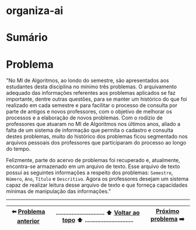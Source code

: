# organiza-ai

# Sumário

# Problema
"No MI de Algoritmos, ao londo do semestre, são apresentados
aos estudantes desta disciplina no mínimo três problemas. O arquivamento adequado
das informações referentes aos problemas aplicados se faz importante, dentre
outras questões, para se manter um histórico do que foi realizado em cada semestre
e para facilitar o processo de consulta por parte de antigos e novos professores,
com o objetivo de melhorar os processos e a elaboração de novos problemas. Com 
o rodízio de professores que atuaram no MI de Algoritmos nos últimos anos, aliado
a falta de um sistema de informação que permita o cadastro e consulta destes problemas, muito do histórico dos problemas ficou segmentado nos arquivos pessoais dos professores que participaram do processo ao longo do tempo.

Felizmente, parte do acervo de problemas foi recuperado e, atualmente, encontra-se
armazenado em um arquivo de texto. Esse arquivo de texto possui as seguintes
informações a respeito dos problemas: `Semestre`, `Número`, `Ano`, `Título` e 
`Descritivo`. Agora os professores desejam um sistema capaz de realizar leitura
desse arquivo de texto e que forneça capacidades mínimas de manipulação das
informações."

----------

| :arrow_left: [Problema anterior](https://github.com/UellingtonDamasceno/leite-condensado) |............................... :arrow_up: [Voltar ao topo](#organiza-ai) :arrow_up: ...............................| [Próximo problema](https://github.com/UellingtonDamasceno/BestFoliaSys) :arrow_right: | 
| :----: |-----| :-----:|  

